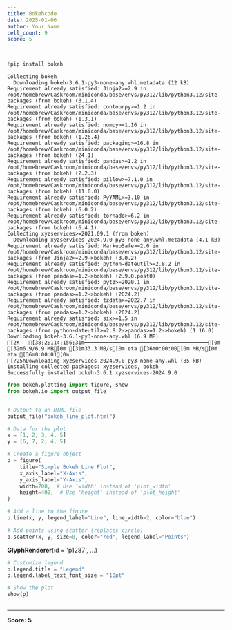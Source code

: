 ```yaml
---
title: Bokehcode
date: 2025-01-06
author: Your Name
cell_count: 9
score: 5
---
```


```python

```


```python
!pip install bokeh
```

    Collecting bokeh
      Downloading bokeh-3.6.1-py3-none-any.whl.metadata (12 kB)
    Requirement already satisfied: Jinja2>=2.9 in /opt/homebrew/Caskroom/miniconda/base/envs/py312/lib/python3.12/site-packages (from bokeh) (3.1.4)
    Requirement already satisfied: contourpy>=1.2 in /opt/homebrew/Caskroom/miniconda/base/envs/py312/lib/python3.12/site-packages (from bokeh) (1.3.1)
    Requirement already satisfied: numpy>=1.16 in /opt/homebrew/Caskroom/miniconda/base/envs/py312/lib/python3.12/site-packages (from bokeh) (1.26.4)
    Requirement already satisfied: packaging>=16.8 in /opt/homebrew/Caskroom/miniconda/base/envs/py312/lib/python3.12/site-packages (from bokeh) (24.1)
    Requirement already satisfied: pandas>=1.2 in /opt/homebrew/Caskroom/miniconda/base/envs/py312/lib/python3.12/site-packages (from bokeh) (2.2.3)
    Requirement already satisfied: pillow>=7.1.0 in /opt/homebrew/Caskroom/miniconda/base/envs/py312/lib/python3.12/site-packages (from bokeh) (11.0.0)
    Requirement already satisfied: PyYAML>=3.10 in /opt/homebrew/Caskroom/miniconda/base/envs/py312/lib/python3.12/site-packages (from bokeh) (6.0.2)
    Requirement already satisfied: tornado>=6.2 in /opt/homebrew/Caskroom/miniconda/base/envs/py312/lib/python3.12/site-packages (from bokeh) (6.4.1)
    Collecting xyzservices>=2021.09.1 (from bokeh)
      Downloading xyzservices-2024.9.0-py3-none-any.whl.metadata (4.1 kB)
    Requirement already satisfied: MarkupSafe>=2.0 in /opt/homebrew/Caskroom/miniconda/base/envs/py312/lib/python3.12/site-packages (from Jinja2>=2.9->bokeh) (3.0.2)
    Requirement already satisfied: python-dateutil>=2.8.2 in /opt/homebrew/Caskroom/miniconda/base/envs/py312/lib/python3.12/site-packages (from pandas>=1.2->bokeh) (2.9.0.post0)
    Requirement already satisfied: pytz>=2020.1 in /opt/homebrew/Caskroom/miniconda/base/envs/py312/lib/python3.12/site-packages (from pandas>=1.2->bokeh) (2024.2)
    Requirement already satisfied: tzdata>=2022.7 in /opt/homebrew/Caskroom/miniconda/base/envs/py312/lib/python3.12/site-packages (from pandas>=1.2->bokeh) (2024.2)
    Requirement already satisfied: six>=1.5 in /opt/homebrew/Caskroom/miniconda/base/envs/py312/lib/python3.12/site-packages (from python-dateutil>=2.8.2->pandas>=1.2->bokeh) (1.16.0)
    Downloading bokeh-3.6.1-py3-none-any.whl (6.9 MB)
    [2K   [38;2;114;156;31m━━━━━━━━━━━━━━━━━━━━━━━━━━━━━━━━━━━━━━━━[0m [32m6.9/6.9 MB[0m [31m33.3 MB/s[0m eta [36m0:00:00[0m MB/s[0m eta [36m0:00:01[0m
    [?25hDownloading xyzservices-2024.9.0-py3-none-any.whl (85 kB)
    Installing collected packages: xyzservices, bokeh
    Successfully installed bokeh-3.6.1 xyzservices-2024.9.0



```python
from bokeh.plotting import figure, show
from bokeh.io import output_file
```


```python

# Output to an HTML file
output_file("bokeh_line_plot.html")

# Data for the plot
x = [1, 2, 3, 4, 5]
y = [6, 7, 2, 4, 5]
```


```python
# Create a figure object
p = figure(
    title="Simple Bokeh Line Plot",
    x_axis_label="X-Axis",
    y_axis_label="Y-Axis",
    width=700,  # Use 'width' instead of 'plot_width'
    height=400,  # Use 'height' instead of 'plot_height'
)
```


```python
# Add a line to the figure
p.line(x, y, legend_label="Line", line_width=2, color="blue")

# Add points using scatter (replaces circle)
p.scatter(x, y, size=8, color="red", legend_label="Points")
```




<div style="display: table;"><div style="display: table-row;"><div style="display: table-cell;"><b title="bokeh.models.renderers.glyph_renderer.GlyphRenderer">GlyphRenderer</b>(</div><div style="display: table-cell;">id&nbsp;=&nbsp;'p1287', <span id="p1292" style="cursor: pointer;">&hellip;)</span></div></div><div class="p1291" style="display: none;"><div style="display: table-cell;"></div><div style="display: table-cell;">context_menu&nbsp;=&nbsp;None,</div></div><div class="p1291" style="display: none;"><div style="display: table-cell;"></div><div style="display: table-cell;">coordinates&nbsp;=&nbsp;None,</div></div><div class="p1291" style="display: none;"><div style="display: table-cell;"></div><div style="display: table-cell;">css_classes&nbsp;=&nbsp;[],</div></div><div class="p1291" style="display: none;"><div style="display: table-cell;"></div><div style="display: table-cell;">css_variables&nbsp;=&nbsp;{},</div></div><div class="p1291" style="display: none;"><div style="display: table-cell;"></div><div style="display: table-cell;">data_source&nbsp;=&nbsp;ColumnDataSource(id='p1281', ...),</div></div><div class="p1291" style="display: none;"><div style="display: table-cell;"></div><div style="display: table-cell;">glyph&nbsp;=&nbsp;Scatter(id='p1284', ...),</div></div><div class="p1291" style="display: none;"><div style="display: table-cell;"></div><div style="display: table-cell;">group&nbsp;=&nbsp;None,</div></div><div class="p1291" style="display: none;"><div style="display: table-cell;"></div><div style="display: table-cell;">hover_glyph&nbsp;=&nbsp;None,</div></div><div class="p1291" style="display: none;"><div style="display: table-cell;"></div><div style="display: table-cell;">js_event_callbacks&nbsp;=&nbsp;{},</div></div><div class="p1291" style="display: none;"><div style="display: table-cell;"></div><div style="display: table-cell;">js_property_callbacks&nbsp;=&nbsp;{},</div></div><div class="p1291" style="display: none;"><div style="display: table-cell;"></div><div style="display: table-cell;">level&nbsp;=&nbsp;'glyph',</div></div><div class="p1291" style="display: none;"><div style="display: table-cell;"></div><div style="display: table-cell;">muted&nbsp;=&nbsp;False,</div></div><div class="p1291" style="display: none;"><div style="display: table-cell;"></div><div style="display: table-cell;">muted_glyph&nbsp;=&nbsp;Scatter(id='p1286', ...),</div></div><div class="p1291" style="display: none;"><div style="display: table-cell;"></div><div style="display: table-cell;">name&nbsp;=&nbsp;None,</div></div><div class="p1291" style="display: none;"><div style="display: table-cell;"></div><div style="display: table-cell;">nonselection_glyph&nbsp;=&nbsp;Scatter(id='p1285', ...),</div></div><div class="p1291" style="display: none;"><div style="display: table-cell;"></div><div style="display: table-cell;">propagate_hover&nbsp;=&nbsp;False,</div></div><div class="p1291" style="display: none;"><div style="display: table-cell;"></div><div style="display: table-cell;">selection_glyph&nbsp;=&nbsp;'auto',</div></div><div class="p1291" style="display: none;"><div style="display: table-cell;"></div><div style="display: table-cell;">styles&nbsp;=&nbsp;{},</div></div><div class="p1291" style="display: none;"><div style="display: table-cell;"></div><div style="display: table-cell;">stylesheets&nbsp;=&nbsp;[],</div></div><div class="p1291" style="display: none;"><div style="display: table-cell;"></div><div style="display: table-cell;">subscribed_events&nbsp;=&nbsp;PropertyValueSet(),</div></div><div class="p1291" style="display: none;"><div style="display: table-cell;"></div><div style="display: table-cell;">syncable&nbsp;=&nbsp;True,</div></div><div class="p1291" style="display: none;"><div style="display: table-cell;"></div><div style="display: table-cell;">tags&nbsp;=&nbsp;[],</div></div><div class="p1291" style="display: none;"><div style="display: table-cell;"></div><div style="display: table-cell;">view&nbsp;=&nbsp;CDSView(id='p1288', ...),</div></div><div class="p1291" style="display: none;"><div style="display: table-cell;"></div><div style="display: table-cell;">visible&nbsp;=&nbsp;True,</div></div><div class="p1291" style="display: none;"><div style="display: table-cell;"></div><div style="display: table-cell;">x_range_name&nbsp;=&nbsp;'default',</div></div><div class="p1291" style="display: none;"><div style="display: table-cell;"></div><div style="display: table-cell;">y_range_name&nbsp;=&nbsp;'default')</div></div></div>
<script>
(function() {
  let expanded = false;
  const ellipsis = document.getElementById("p1292");
  ellipsis.addEventListener("click", function() {
    const rows = document.getElementsByClassName("p1291");
    for (let i = 0; i < rows.length; i++) {
      const el = rows[i];
      el.style.display = expanded ? "none" : "table-row";
    }
    ellipsis.innerHTML = expanded ? "&hellip;)" : "&lsaquo;&lsaquo;&lsaquo;";
    expanded = !expanded;
  });
})();
</script>





```python
# Customize legend
p.legend.title = "Legend"
p.legend.label_text_font_size = "10pt"
```


```python
# Show the plot
show(p)
```


```python

```


---
**Score: 5**

